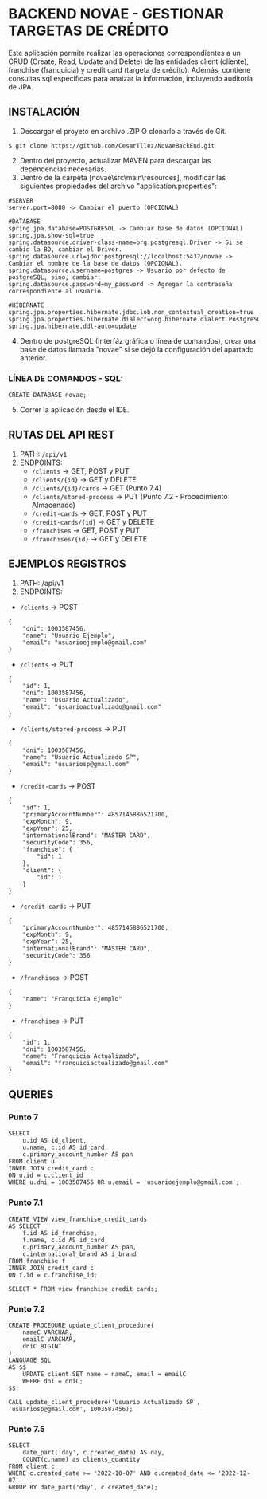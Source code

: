 # BACKEND NOVAE - GESTIONAR TARGETAS DE CRÉDITO

Este aplicación permite realizar las operaciones correspondientes a un CRUD (Create, Read, Update and Delete) de las entidades client (cliente), franchise (franquicia) y credit card (targeta de crédito). Además, contiene consultas sql específicas para anaizar la información, incluyendo auditoría de JPA.

## INSTALACIÓN

1. Descargar el proyeto en archivo .ZIP O clonarlo a través de Git.

```
$ git clone https://github.com/CesarTllez/NovaeBackEnd.git
```

2. Dentro del proyecto, actualizar MAVEN para descargar las dependencias necesarias.
3. Dentro de la carpeta [novae\src\main\resources\], modificar las siguientes propiedades del archivo "application.properties":
    
```
#SERVER
server.port=8080 -> Cambiar el puerto (OPCIONAL)

#DATABASE
spring.jpa.database=POSTGRESQL -> Cambiar base de datos (OPCIONAL)
spring.jpa.show-sql=true
spring.datasource.driver-class-name=org.postgresql.Driver -> Si se cambio la BD, cambiar el Driver.
spring.datasource.url=jdbc:postgresql://localhost:5432/novae -> Cambiar el nombre de la base de datos (OPCIONAL).
spring.datasource.username=postgres -> Usuario por defecto de postgreSQL, sino, cambiar.
spring.datasource.password=my_password -> Agregar la contraseña correspondiente al usuario.

#HIBERNATE
spring.jpa.properties.hibernate.jdbc.lob.non_contextual_creation=true
spring.jpa.properties.hibernate.dialect=org.hibernate.dialect.PostgreSQL92Dialect
spring.jpa.hibernate.ddl-auto=update
```

4. Dentro de postgreSQL (Interfáz gráfica o línea de comandos), crear una base de datos llamada "novae" si se dejó la configuración del apartado anterior.

### LÍNEA DE COMANDOS - SQL: 
        
```
CREATE DATABASE novae;
``` 

5. Correr la aplicación desde el IDE.

## RUTAS DEL API REST

1. PATH: `/api/v1`
2. ENDPOINTS:
    - `/clients` -> GET, POST y PUT 
    - `/clients/{id}` -> GET y DELETE
    - `/clients/{id}/cards` -> GET (Punto 7.4)
    - `/clients/stored-process` -> PUT (Punto 7.2 - Procedimiento Almacenado)
    - `/credit-cards` -> GET, POST y PUT
    - `/credit-cards/{id}` -> GET y DELETE
    - `/franchises` -> GET, POST y PUT 
    - `/franchises/{id}` -> GET y DELETE

## EJEMPLOS REGISTROS

1. PATH: /api/v1
2. ENDPOINTS:
- `/clients` -> POST

```
{
    "dni": 1003587456,
    "name": "Usuario Ejemplo",
    "email": "usuarioejemplo@gmail.com"
}
```

- `/clients` -> PUT

```
{
    "id": 1,
    "dni": 1003587456,
    "name": "Usuario Actualizado",
    "email": "usuarioactualizado@gmail.com"
}
```

- `/clients/stored-process` -> PUT

```
{
    "dni": 1003587456,
    "name": "Usuario Actualizado SP",
    "email": "usuariosp@gmail.com"
}
```

- `/credit-cards` -> POST

```
{
    "id": 1,
    "primaryAccountNumber": 4857145886521700,
    "expMonth": 9,
    "expYear": 25,
    "internationalBrand": "MASTER CARD",
    "securityCode": 356,
    "franchise": {
        "id": 1
    },
    "client": {
        "id": 1
    }
}
```

- `/credit-cards` -> PUT

```
{
    "primaryAccountNumber": 4857145886521700,
    "expMonth": 9,
    "expYear": 25,
    "internationalBrand": "MASTER CARD",
    "securityCode": 356
}
```

- `/franchises` -> POST

```
{
    "name": "Franquicia Ejemplo"
}
```

- `/franchises` -> PUT

```
{
    "id": 1,
    "dni": 1003587456,
    "name": "Franquicia Actualizado",
    "email": "franquiciactualizado@gmail.com"
}
```

## QUERIES

### Punto 7

```
SELECT 
    u.id AS id_client, 
    u.name, c.id AS id_card, 
    c.primary_account_number AS pan 
FROM client u
INNER JOIN credit_card c
ON u.id = c.client_id
WHERE u.dni = 1003587456 OR u.email = 'usuarioejemplo@gmail.com';
```

### Punto 7.1

```
CREATE VIEW view_franchise_credit_cards
AS SELECT 
    f.id AS id_franchise, 
    f.name, c.id AS id_card, 
    c.primary_account_number AS pan, 
    c.international_brand AS i_brand
FROM franchise f
INNER JOIN credit_card c
ON f.id = c.franchise_id;
```

```
SELECT * FROM view_franchise_credit_cards;
```

### Punto 7.2

```
CREATE PROCEDURE update_client_procedure(
    nameC VARCHAR,
    emailC VARCHAR,
    dniC BIGINT
)
LANGUAGE SQL
AS $$
    UPDATE client SET name = nameC, email = emailC 
    WHERE dni = dniC;
$$;
```

```
CALL update_client_procedure('Usuario Actualizado SP', 'usuariosp@gmail.com', 1003587456);
```

### Punto 7.5

```
SELECT 
    date_part('day', c.created_date) AS day,
    COUNT(c.name) as clients_quantity
FROM client c
WHERE c.created_date >= '2022-10-07' AND c.created_date <= '2022-12-07'
GROUP BY date_part('day', c.created_date);
```
